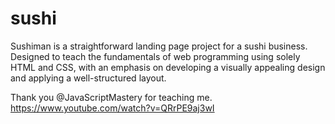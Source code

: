 # sushi

Sushiman is a straightforward landing page project for a sushi business. Designed to teach the fundamentals of web programming using solely HTML and CSS, with an emphasis on developing a visually appealing design and applying a well-structured layout.

Thank you @JavaScriptMastery for teaching me.
https://www.youtube.com/watch?v=QRrPE9aj3wI
